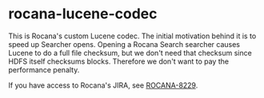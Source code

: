 <!--
  ~ Copyright (c) 2017 Rocana
  ~
  ~ Licensed to the Apache Software Foundation (ASF) under one or more
  ~ contributor license agreements.  See the NOTICE file distributed with
  ~ this work for additional information regarding copyright ownership.
  ~ The ASF licenses this file to You under the Apache License, Version 2.0
  ~ (the "License"); you may not use this file except in compliance with
  ~ the License.  You may obtain a copy of the License at
  ~ 
  ~     http://www.apache.org/licenses/LICENSE-2.0
  ~ 
  ~ Unless required by applicable law or agreed to in writing, software
  ~ distributed under the License is distributed on an "AS IS" BASIS,
  ~ WITHOUT WARRANTIES OR CONDITIONS OF ANY KIND, either express or implied.
  ~ See the License for the specific language governing permissions and
  ~ limitations under the License.
-->

rocana-lucene-codec
===================
This is Rocana's custom Lucene codec. The initial motivation behind it is to speed up Searcher opens. Opening a Rocana Search searcher causes Lucene to do a full file checksum, but we don't need that checksum since HDFS itself checksums blocks. Therefore we don't want to pay the performance penalty.

If you have access to Rocana's JIRA, see [ROCANA-8229](https://scalingdata.atlassian.net/browse/ROCANA-8229).
